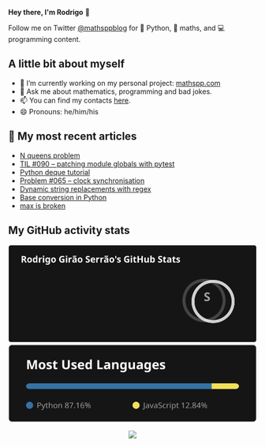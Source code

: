 **Hey there, I'm Rodrigo** 👋

Follow me on Twitter [@mathsppblog][twitter] for 🐍 Python, 🧠 maths, and 💻 programming content.


## A little bit about myself

- 🔭 I’m currently working on my personal project: [mathspp.com](https://mathspp.com)
- 💬 Ask me about mathematics, programming and bad jokes.
- 📫 You can find my contacts [here](https://mathspp.com/about#contacts).
- 😄 Pronouns: he/him/his


## 📖 My most recent articles

<!-- BLOG-POST-LIST:START -->
- [N queens problem](https://mathspp.com/blog/n-queens-problem)
- [TIL #090 – patching module globals with pytest](https://mathspp.com/blog/til/patching-module-globals-with-pytest)
- [Python deque tutorial](https://mathspp.com/blog/python-deque-tutorial)
- [Problem #065 – clock synchronisation](https://mathspp.com/blog/problems/clock-synchronisation)
- [Dynamic string replacements with regex](https://mathspp.com/blog/dynamic-string-replacements-with-regex)
- [Base conversion in Python](https://mathspp.com/blog/base-conversion-in-python)
- [max is broken](https://mathspp.com/blog/max-is-broken)
<!-- BLOG-POST-LIST:END -->


##  My GitHub activity stats

<!-- Thanks to ofek! -->

<img src="general_stats.svg" alt="GitHub Statistics" loading="lazy">

<img src="language_stats.svg" alt="Top Languages" loading="lazy">

<p align='center'><img src='https://visitor-badge.laobi.icu/badge?page_id=RodrigoGiraoSerrao'></p>

[twitter]: https://twitter.com/mathsppblog
